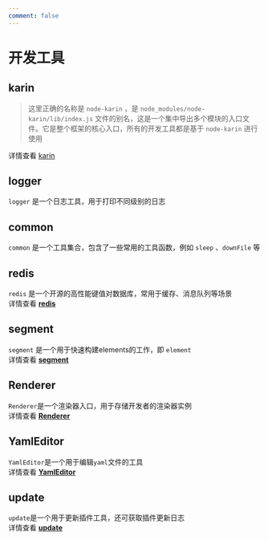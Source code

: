 ```yaml
---
comment: false
---
```

# 开发工具

## karin

> 这里正确的名称是 `node-karin` ，是 `node_modules/node-karin/lib/index.js` 文件的别名，这是一个集中导出多个模块的入口文件。它是整个框架的核心入口，所有的开发工具都是基于 `node-karin` 进行使用  

详情查看 [karin](./karin/index.md)

## logger

`logger` 是一个日志工具，用于打印不同级别的日志

## common

`common` 是一个工具集合，包含了一些常用的工具函数，例如 `sleep` 、`downFile` 等

## redis
`redis` 是一个开源的高性能键值对数据库，常用于缓存、消息队列等场景  
详情查看 [**redis**](./redis.md)

## segment

`segment` 是一个用于快速构建elements的工作，即 `element`  
详情查看 [**segment**](./segment.md)

## Renderer

`Renderer`是一个渲染器入口，用于存储开发者的渲染器实例  
详情查看 [**Renderer**](./Renderer.md)

## YamlEditor

`YamlEditor`是一个用于编辑`yaml`文件的工具  
详情查看 [**YamlEditor**](./YamlEditor.md)

## update

`update`是一个用于更新插件工具，还可获取插件更新日志  
详情查看 [**update**](./update.md)
